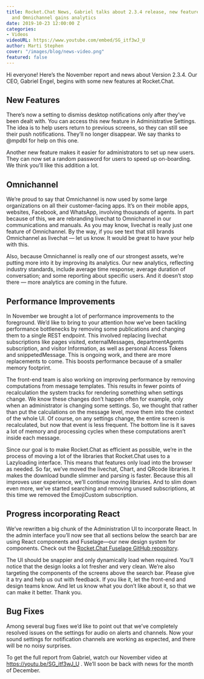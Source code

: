 ```yaml
---
title: Rocket.Chat News, Gabriel talks about 2.3.4 release, new features improve efficiency
  and Omnichannel gains analytics
date: 2019-10-23 12:00:00 Z
categories:
- Videos
videoURL: https://www.youtube.com/embed/SG_itf3wJ_U
author: Marti Stephen
cover: "/images/blog/news-video.png"
featured: false
---
```


Hi everyone! Here’s the November report and news about Version 2.3.4. Our CEO, Gabriel Engel, begins with some new features at Rocket.Chat.

## New Features

There’s now a setting to dismiss desktop notifications only after they’ve been dealt with. You can access this new feature in Administrative Settings. The idea is to help users return to previous screens, so they can still see their  push notifications. They’ll no longer disappear. We say thanks to @mpdbl for help on this one.

Another new feature makes it easier for administrators to set up new users. They can now set a random password for users to speed up on-boarding. We think you’ll like this addition a lot.

## Omnichannel

We’re proud to say that Omnichannel is now used by some large organizations on all their customer-facing apps. It’s on their mobile apps, websites, Facebook, and WhatsApp, involving thousands of agents. In part because of this, we are rebranding livechat to Omnichannel in our communications and manuals. As you may know, livechat is really just one feature of Omnichannel. By the way, if you see text that still brands Omnichannel as livechat — let us know. It would be great to have your help with this.

Also, because Omnichannel is really one of our strongest assets, we’re putting more into it by improving its analytics. Our new analytics, reflecting industry standards, include average time response; average duration of conversation; and some reporting about specific users. And it doesn’t stop there — more analytics are coming in the future.

## Performance Improvements

In November we brought a lot of performance improvements to the foreground. We’d like to bring to your attention how we’ve been tackling performance bottlenecks by removing some publications and changing them to a single REST endpoint. This involved replacing livechat subscriptions like pages visited, externalMessages, departmentAgents subscription, and visitor Information, as well as personal Access Tokens and snippetedMessage. This is ongoing work, and there are more replacements to come. This boosts performance because of a smaller memory footprint.

The front-end team is also working on improving performance by removing computations from message templates. This results in fewer points of recalculation the system tracks for rendering something when settings change. We know these changes don’t happen often for example, only when an administrator is changing some settings. So, we thought that rather than put the calculations on the message level, move them into the context of the whole UI. Of course, on any settings change, the entire screen is recalculated, but now that event is less frequent. The bottom line is it saves a lot of memory and processing cycles when these computations aren’t inside each message.

Since our goal is to make Rocket.Chat as efficient as possible, we’re in the process of moving a lot of the libraries that Rocket.Chat uses to a Lazyloading interface. This means that features only load into the browser as needed. So far, we’ve moved the livechat, Chart, and QRcode libraries. It makes the download bundle slimmer and parsing is faster. Because this all improves user experience, we’ll continue moving libraries. And to slim down even more, we’ve started searching and removing unused subscriptions, at this time we removed the EmojiCustom subscription.

## Progress incorporating React

We’ve rewritten a big chunk of the Administration UI to incorporate React. In the admin interface you’ll now see that all sections below the search bar are using React components and Fuselage—our new design system for components. Check out the [Rocket.Chat Fuselage GitHub repository](https://github.com/RocketChat/Rocket.Chat.Fuselage).

The UI should be snappier and only dynamically load when required. You’ll notice that the design looks a lot fresher and very clean. We’re also targeting the components of the screens above the search bar. Please give it a try and help us out with feedback. If you like it, let the front-end and design teams know. And let us know what you don’t like about it, so that we can make it better. Thank you.

## Bug Fixes

Among several bug fixes we’d like to point out that we’ve completely resolved issues on the settings for audio on alerts and channels. Now your sound settings for notification channels are working as expected, and there will be no noisy surprises.

To get the full report from Gabriel, watch our November video at <https://youtu.be/SG_itf3wJ_U> . We’ll soon be back with news for the month of December.